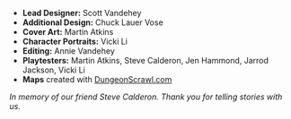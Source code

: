- **Lead Designer:** Scott Vandehey
- **Additional Design:** Chuck Lauer Vose
- **Cover Art:** Martin Atkins
- **Character Portraits:** Vicki Li
- **Editing:** Annie Vandehey
- **Playtesters:** Martin Atkins, Steve Calderon, Jen Hammond, Jarrod Jackson, Vicki Li
- **Maps** created with [DungeonScrawl.com](https://www.dungeonscrawl.com)

_In memory of our friend Steve Calderon. Thank you for telling stories with us._
